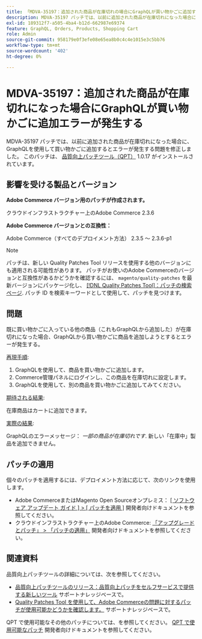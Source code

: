 ```yaml
---
title: 「MDVA-35197：追加された商品が在庫切れの場合にGraphQLが買い物かごに追加するエラー」
description: MDVA-35197 パッチでは、以前に追加された商品が在庫切れになった場合に、GraphQLを使用して買い物かごに追加するとエラーが発生する問題を修正しました。 このパッチは、[Quality Patches Tool （QPT） ] （/help/announcements/adobe-commerce-announcements/magento-quality-patches-released-new-tool-to-self-serve-quality-patches.md） 1.0.17 がインストールされている場合に利用できます。
exl-id: 189312f7-a505-4ba4-b12d-662987e69374
feature: GraphQL, Orders, Products, Shopping Cart
role: Admin
source-git-commit: 958179e0f3efe08e65ea8b0c4c4e1015e3c5bb76
workflow-type: tm+mt
source-wordcount: '402'
ht-degree: 0%

---
```


# MDVA-35197：追加された商品が在庫切れになった場合にGraphQLが買い物かごに追加エラーが発生する

MDVA-35197 パッチでは、以前に追加された商品が在庫切れになった場合に、GraphQLを使用して買い物かごに追加するとエラーが発生する問題を修正しました。 このパッチは、 [品質向上パッチツール（QPT）](/help/announcements/adobe-commerce-announcements/magento-quality-patches-released-new-tool-to-self-serve-quality-patches.md) 1.0.17 がインストールされています。

## 影響を受ける製品とバージョン

**Adobe Commerce バージョン用のパッチが作成されます。**

クラウドインフラストラクチャー上のAdobe Commerce 2.3.6

**Adobe Commerce バージョンとの互換性：**

Adobe Commerce（すべてのデプロイメント方法） 2.3.5 ～ 2.3.6-p1

>[!NOTE]
>
>パッチは、新しい Quality Patches Tool リリースを使用する他のバージョンにも適用される可能性があります。 パッチがお使いのAdobe Commerceのバージョンと互換性があるかどうかを確認するには、 `magento/quality-patches` を最新バージョンにパッケージ化し、 [[!DNL Quality Patches Tool]：パッチの検索ページ](https://devdocs.magento.com/quality-patches/tool.html#patch-grid). パッチ ID を検索キーワードとして使用して、パッチを見つけます。

## 問題

既に買い物かごに入っている他の商品（これもGraphQLから追加した）が在庫切れになった場合、GraphQLから買い物かごに商品を追加しようとするとエラーが発生する。

<u>再現手順</u>:

1. GraphQLを使用して、商品を買い物かごに追加します。
1. Commerce管理パネルにログインし、この商品を在庫切れに設定します。
1. GraphQLを使用して、別の商品を買い物かごに追加してみてください。

<u>期待される結果</u>:

在庫商品はカートに追加できます。

<u>実際の結果</u>:

GraphQLのエラーメッセージ： *一部の商品が在庫切れです*. 新しい「在庫中」製品を追加できません。

## パッチの適用

個々のパッチを適用するには、デプロイメント方法に応じて、次のリンクを使用します。

* Adobe CommerceまたはMagento Open Sourceオンプレミス： [[ ソフトウェア アップデート ガイド ] > [ パッチを適用 ]](https://devdocs.magento.com/guides/v2.4/comp-mgr/patching/mqp.html) 開発者向けドキュメントを参照してください。
* クラウドインフラストラクチャー上のAdobe Commerce: [「アップグレードとパッチ」 > 「パッチの適用」](https://devdocs.magento.com/cloud/project/project-patch.html) 開発者向けドキュメントを参照してください。

## 関連資料

品質向上パッチツールの詳細については、次を参照してください。

* [品質向上パッチツールのリリース：品質向上パッチをセルフサービスで提供する新しいツール](/help/announcements/adobe-commerce-announcements/magento-quality-patches-released-new-tool-to-self-serve-quality-patches.md) サポートナレッジベースで。
* [Quality Patches Tool を使用して、Adobe Commerceの問題に対するパッチが使用可能かどうかを確認します。](/help/support-tools/patches-available-in-qpt-tool/check-patch-for-magento-issue-with-magento-quality-patches.md) サポートナレッジベースで。

QPT で使用可能なその他のパッチについては、を参照してください。 [QPT で使用可能なパッチ](https://devdocs.magento.com/quality-patches/tool.html#patch-grid) 開発者向けドキュメントを参照してください。
